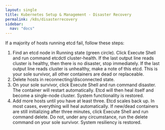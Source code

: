 ```yaml
---
layout: single
title: Kubernetes Setup & Management - Disaster Recovery
permalink: /k8s/disasterrecovery
sidebar:
  nav: "docs"
---
```

If a majority of hosts running etcd fail, follow these steps:
1.	Find an etcd node in Running state (green circle). Click Execute Shell and run command etcdctl cluster-health. If the last output line reads cluster is healthy, then there is no disaster, stop immediately. If the last output line reads cluster is unhealthy, make a note of this etcd. This is your sole survivor, all other containers are dead or replaceable.
2.	Delete hosts in reconnecting/disconnected state.
3.	On your sole survivor, click Execute Shell and run command disaster. The container will restart automatically. Etcd will then heal itself and become a single-node cluster. System functionality is restored.
4.	Add more hosts until you have at least three. Etcd scales back up. In most cases, everything will heal automatically. If new/dead containers are still initializing after three minutes, click Execute Shell and run command delete. Do not, under any circumstance, run the delete command on your sole survivor. System resiliency is restored.


